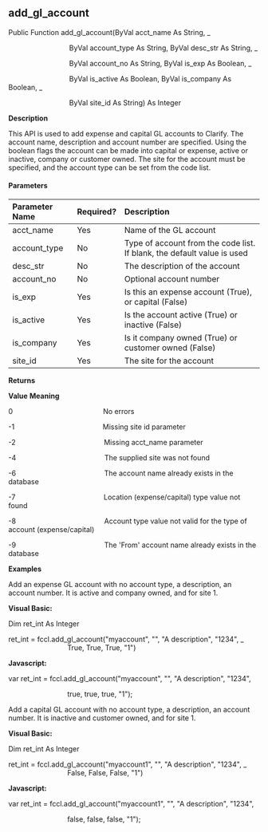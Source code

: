 add_gl_account
----------------

Public Function add_gl_account(ByVal acct_name As String, _

                               ByVal account_type As String, ByVal desc_str As String, _

                               ByVal account_no As String, ByVal is_exp As Boolean, _

                               ByVal is_active As Boolean, ByVal is_company As Boolean, _

                               ByVal site_id As String) As Integer

**Description**

This API is used to add expense and capital GL accounts to Clarify. The account name, description and account number are specified. Using the boolean flags the account can be made into capital or expense, active or inactive, company or customer owned. The site for the account must be specified, and the account type can be set from the code list.

#### Parameters

| Parameter Name | Required? | Description |
|:--- |:--- |:--- |
| acct_name | Yes | Name of the GL account |
| account_type | No | Type of account from the code list. If blank, the default value is used |
| desc_str | No | The description of the account |
| account_no | No | Optional account number |
| is_exp | Yes | Is this an expense account (True), or capital (False) |
| is_active | Yes | Is the account active (True) or inactive (False) |
| is_company | Yes | Is it company owned (True) or customer owned (False) |
| site_id | Yes | The site for the account |

**Returns**

**Value**                          **Meaning**

0                                              No errors

-1                                             Missing site id parameter

-2                                             Missing acct_name parameter

-4                                             The supplied site was not found

-6                                             The account name already exists in the database

-7                                             Location (expense/capital) type value not found

-8                                             Account type value not valid for the type of account (expense/capital)

-9                                             The 'From' account name already exists in the database

**Examples**

 Add an expense GL account with no account type, a description, an account number. It is active and company owned, and for site 1.

**Visual Basic:**

Dim ret_int As Integer

ret_int = fccl.add_gl_account("myaccount", "", "A description", "1234", _
                              True, True, True, "1")

**Javascript:**

var ret_int = fccl.add_gl_account("myaccount", "", "A description", "1234",

                              true, true, true, "1");

 Add a capital GL account with no account type, a description, an account number. It is inactive and customer owned, and for site 1.

**Visual Basic:**

Dim ret_int As Integer

ret_int = fccl.add_gl_account("myaccount1", "", "A description", "1234", _
                              False, False, False, "1")

**Javascript:**

var ret_int = fccl.add_gl_account("myaccount1", "", "A description", "1234",

                              false, false, false, "1");